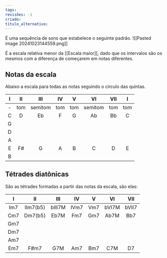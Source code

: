 ```yaml
---
tags: 
revisões: -1
criado: 
título_alternativo:
---
```

É uma sequência de sons que estabelece o seguinte padrão.
![[Pasted image 20241023144559.png]]

É a escala relativa menor da [[Escala maior]], dado que os intervalos são os mesmos com a diferença de começarem em notas diferentes.
## Notas da escala
Abaixo a escala para todas as notas seguindo o círculo das quintas.

|  I  | II  |   III   | IV  |  V  |   VI    | VII |  I  |
| :-: | :-: | :-----: | :-: | :-: | :-----: | :-: | :-: |
|  -  | tom | semitom | tom | tom | semitom | tom | tom |
|  C  |  D  |   Eb    |  F  |  G  |   Ab    | Bb  |  C  |
|  G  |     |         |     |     |         |     |     |
|  D  |     |         |     |     |         |     |     |
|  A  |     |         |     |     |         |     |     |
|  E  | F#  |    G    |  A  |  B  |    C    |  D  |  E  |
|  B  |     |         |     |     |         |     |     |
## Tétrades diatônicas
São as tétrades formadas a partir das notas da escala, são elas:

|  I  |    II    |  III   |  IV  |  V  |  VI   |  VII  |
| :-: | :------: | :----: | :--: | :-: | :---: | :---: |
| Im7 | IIm7(b5) | bIII7M | IVm7 | Vm7 | bVI7M | bVII7 |
| Cm7 | Dm7(b5)  |  Eb7M  | Fm7  | Gm7 | Ab7M  |  Bb7  |
| Gm7 |          |        |      |     |       |       |
| Dm7 |          |        |      |     |       |       |
| Am7 |          |        |      |     |       |       |
| Em7 |   F#m7   |  G7M   | Am7  | Bm7 |  C7M  |  D7   |
